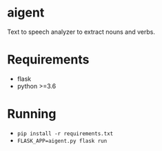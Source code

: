 # aigent
Text to speech analyzer to extract nouns and verbs.

# Requirements
  -  flask
  -  python >=3.6


# Running

- `pip install -r requirements.txt`
- `FLASK_APP=aigent.py flask run`
